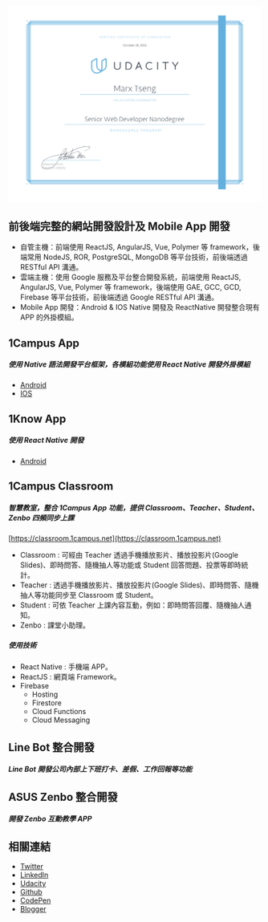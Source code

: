 ![ScreenShot](https://raw.githubusercontent.com/marxtseng/marxtseng.github.io/master/nd-grad-cert.png)

## 前後端完整的網站開發設計及 Mobile App 開發
* 自管主機：前端使用 ReactJS, AngularJS, Vue, Polymer 等 framework，後端常用 NodeJS, ROR, PostgreSQL, MongoDB 等平台技術，前後端透過 RESTful API 溝通。
* 雲端主機：使用 Google 服務及平台整合開發系統，前端使用 ReactJS, AngularJS, Vue, Polymer 等 framework，後端使用 GAE, GCC, GCD, Firebase 等平台技術，前後端透過 Google RESTful API 溝通。
* Mobile App 開發：Android & IOS Native 開發及 ReactNative 開發整合現有 APP 的外掛模組。

## 1Campus App
##### 使用 Native 語法開發平台框架，各模組功能使用 React Native 開發外掛模組
* [Android](https://play.google.com/store/apps/details?id=tw.com.ischool.onecampusmobile)
* [IOS](https://itunes.apple.com/tw/app/1campus/id1273657906?mt=8)

## 1Know App
##### 使用 React Native 開發
* [Android](https://play.google.com/store/apps/details?id=com.oneknow.app)

## 1Campus Classroom
##### 智慧教室，整合 1Campus App 功能，提供 Classroom、Teacher、Student、Zenbo 四頻同步上課
[https://classroom.1campus.net](https://classroom.1campus.net)
* Classroom : 可經由 Teacher 透過手機播放影片、播放投影片(Google Slides)、即時問答、隨機抽人等功能或 Student 回答問題、投票等即時統計。
* Teacher : 透過手機播放影片、播放投影片(Google Slides)、即時問答、隨機抽人等功能同步至 Classroom 或 Student。
* Student : 可依 Teacher 上課內容互動，例如：即時問答回覆、隨機抽人通知。
* Zenbo : 課堂小助理。

##### 使用技術
* React Native : 手機端 APP。
* ReactJS : 網頁端 Framework。
* Firebase
  * Hosting
  * Firestore
  * Cloud Functions
  * Cloud Messaging


## Line Bot 整合開發
##### Line Bot 開發公司內部上下班打卡、差假、工作回報等功能

## ASUS Zenbo 整合開發
##### 開發 Zenbo 互動教學 APP

## 相關連結
* [Twitter](https://twitter.com/marx_tseng)
* [LinkedIn](https://www.linkedin.com/in/marxtseng)
* [Udacity](https://profiles.udacity.com/p/u4552099)
* [Github](https://github.com/marxtseng)
* [CodePen](https://codepen.io/marxtseng)
* [Blogger](https://marx-tseng.blogspot.tw)
